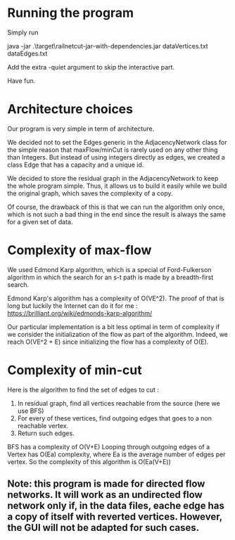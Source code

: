 # Running the program

Simply run 

java -jar .\target\railnetcut-jar-with-dependencies.jar dataVertices.txt dataEdges.txt

Add the extra -quiet argument to skip the interactive part.

Have fun.

# Architecture choices

Our program is very simple in term of architecture.

We decided not to set the Edges generic in the AdjacencyNetwork class for the simple reason that maxFlow/minCut is rarely used on any other thing than Integers. But instead of using integers directly as edges, we created a class Edge that has a capacity and a unique id. 

We decided to store the residual graph in the AdjacencyNetwork to keep the whole program simple. 
Thus, it allows us to build it easily while we build the original graph, which saves the complexity of a copy.

Of course, the drawback of this is that we can run the algorithm only once, which is not such a bad thing in the end since the result is always the same for a given set of data.

# Complexity of max-flow

We used Edmond Karp algorithm, which is a special of Ford-Fulkerson algorithm in which the search for an s-t path is made by a breadth-first search.

Edmond Karp's algorithm has a complexity of O(VE^2).
The proof of that is long but luckily the Internet can do it for me : https://brilliant.org/wiki/edmonds-karp-algorithm/

Our particular implementation is a bit less optimal in term of complexity if we consider the initialization of the flow as part of the algorithm. 
Indeed, we reach O(VE^2 + E) since initializing the flow has a complexity of O(E).

# Complexity of min-cut

Here is the algorithm to find the set of edges to cut :

1) In residual graph, find all vertices reachable from the source (here we use BFS)
2) For every of these vertices, find outgoing edges that goes to a non reachable vertex.
3) Return such edges.

BFS has a complexity of O(V+E)
Looping through outgoing edges of a Vertex has O(Ea) complexity, where Ea is the average number of edges per vertex.
So the complexity of this algorithm is O(Ea(V+E))


## Note: this program is made for directed flow networks. It will work as an undirected flow network only if, in the data files, eache edge has a copy of itself with reverted vertices. However, the GUI will not be adapted for such cases.

